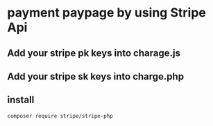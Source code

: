 # payment paypage by using Stripe Api
## Add your stripe pk  keys into charage.js 

## Add your  stripe sk keys into charge.php

## install 

```bash
composer require stripe/stripe-php
```

